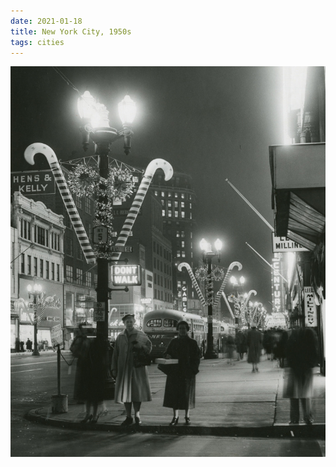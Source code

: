 ```yaml
---
date: 2021-01-18
title: New York City, 1950s
tags: cities
---
```


![nyc3](https://raw.githubusercontent.com/muneer78/muneer78.github.io/master/images/nyc20.jpeg)



